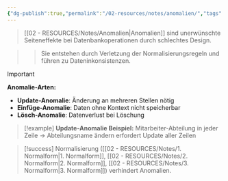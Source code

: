 ```yaml
---
{"dg-publish":true,"permalink":"/02-resources/notes/anomalien/","tags":["datenbank/design","qualitaetssicherung/daten"],"noteIcon":"","updated":"2025-09-16T23:41:26.685+02:00"}
---
```



>[[02 - RESOURCES/Notes/Anomalien\|Anomalien]] sind unerwünschte Seiteneffekte bei Datenbankoperationen durch schlechtes Design.

>>Sie entstehen durch Verletzung der Normalisierungsregeln und führen zu Dateninkonsistenzen.

>[!important] 
>**Anomalie-Arten:**
>- **Update-Anomalie**: Änderung an mehreren Stellen nötig
>- **Einfüge-Anomalie**: Daten ohne Kontext nicht speicherbar
>- **Lösch-Anomalie**: Datenverlust bei Löschung

>[!example] 
>**Update-Anomalie Beispiel:**
>Mitarbeiter-Abteilung in jeder Zeile → Abteilungsname ändern erfordert Update aller Zeilen

>[!success] 
>Normalisierung ([[02 - RESOURCES/Notes/1. Normalform\|1. Normalform]], [[02 - RESOURCES/Notes/2. Normalform\|2. Normalform]], [[02 - RESOURCES/Notes/3. Normalform\|3. Normalform]]) verhindert Anomalien.